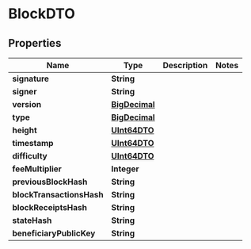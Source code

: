 
# BlockDTO

## Properties
Name | Type | Description | Notes
------------ | ------------- | ------------- | -------------
**signature** | **String** |  | 
**signer** | **String** |  | 
**version** | [**BigDecimal**](BigDecimal.md) |  | 
**type** | [**BigDecimal**](BigDecimal.md) |  | 
**height** | [**UInt64DTO**](UInt64DTO.md) |  | 
**timestamp** | [**UInt64DTO**](UInt64DTO.md) |  | 
**difficulty** | [**UInt64DTO**](UInt64DTO.md) |  | 
**feeMultiplier** | **Integer** |  | 
**previousBlockHash** | **String** |  | 
**blockTransactionsHash** | **String** |  | 
**blockReceiptsHash** | **String** |  | 
**stateHash** | **String** |  | 
**beneficiaryPublicKey** | **String** |  | 



